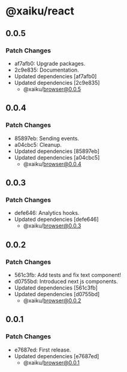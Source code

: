 # @xaiku/react

## 0.0.5

### Patch Changes

- af7afb0: Upgrade packages.
- 2c9e835: Documentation.
- Updated dependencies [af7afb0]
- Updated dependencies [2c9e835]
  - @xaiku/browser@0.0.5

## 0.0.4

### Patch Changes

- 85897eb: Sending events.
- a04cbc5: Cleanup.
- Updated dependencies [85897eb]
- Updated dependencies [a04cbc5]
  - @xaiku/browser@0.0.4

## 0.0.3

### Patch Changes

- defe646: Analytics hooks.
- Updated dependencies [defe646]
  - @xaiku/browser@0.0.3

## 0.0.2

### Patch Changes

- 561c3fb: Add tests and fix text component!
- d0755bd: Introduced next js components.
- Updated dependencies [561c3fb]
- Updated dependencies [d0755bd]
  - @xaiku/browser@0.0.2

## 0.0.1

### Patch Changes

- e7687ed: First release.
- Updated dependencies [e7687ed]
  - @xaiku/browser@0.0.1
